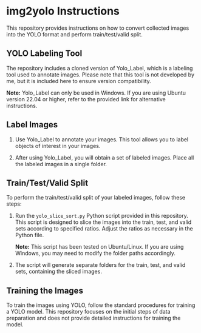 # img2yolo Instructions

This repository provides instructions on how to convert collected images into the YOLO format and perform train/test/valid split.

## YOLO Labeling Tool

The repository includes a cloned version of Yolo_Label, which is a labeling tool used to annotate images. Please note that this tool is not developed by me, but it is included here to ensure version compatibility.

**Note:** Yolo_Label can only be used in Windows. If you are using Ubuntu version 22.04 or higher, refer to the provided link for alternative instructions.

## Label Images

1. Use Yolo_Label to annotate your images. This tool allows you to label objects of interest in your images.

2. After using Yolo_Label, you will obtain a set of labeled images. Place all the labeled images in a single folder.

## Train/Test/Valid Split

To perform the train/test/valid split of your labeled images, follow these steps:

1. Run the `yolo_slice_sort.py` Python script provided in this repository. This script is designed to slice the images into the train, test, and valid sets according to specified ratios. Adjust the ratios as necessary in the Python file.

   **Note:** This script has been tested on Ubuntu/Linux. If you are using Windows, you may need to modify the folder paths accordingly.

2. The script will generate separate folders for the train, test, and valid sets, containing the sliced images.

## Training the Images

To train the images using YOLO, follow the standard procedures for training a YOLO model. This repository focuses on the initial steps of data preparation and does not provide detailed instructions for training the model.
